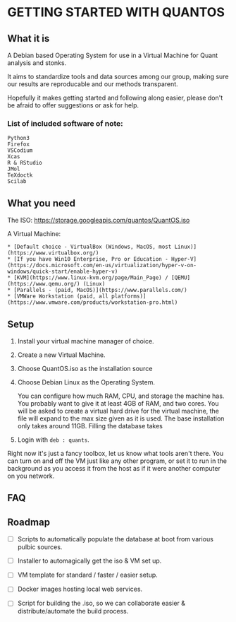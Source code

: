 # GETTING STARTED WITH QUANTOS

## What it is

A Debian based Operating System for use in a Virtual Machine for Quant analysis and stonks.

It aims to standardize tools and data sources among our group, making sure our results are reproducable and our methods transparent.

Hopefully it makes getting started and following along easier, please don't be afraid to offer suggestions or ask for help.

### List of included software of note:
	Python3
	Firefox
	VSCodium
	Xcas
	R & RStudio
	JMol
	TeXdoctk
	Scilab

## What you need

The ISO: https://storage.googleapis.com/quantos/QuantOS.iso

A Virtual Machine:

	* [Default choice - VirtualBox (Windows, MacOS, most Linux)](https://www.virtualbox.org/)
	* [If you have Win10 Enterprise, Pro or Education - Hyper-V](https://docs.microsoft.com/en-us/virtualization/hyper-v-on-windows/quick-start/enable-hyper-v)
	* [KVM](https://www.linux-kvm.org/page/Main_Page) / [QEMU](https://www.qemu.org/) (Linux)
	* [Parallels - (paid, MacOS)](https://www.parallels.com/)
	* [VMWare Workstation (paid, all platforms)](https://www.vmware.com/products/workstation-pro.html)

## Setup

1. Install your virtual machine manager of choice.

2. Create a new Virtual Machine.

3. Choose QuantOS.iso as the installation source

4. Choose Debian Linux as the Operating System.

	You can configure how much RAM, CPU, and storage the machine has. 
	You probably want to give it at least 4GB of RAM, and two cores.
	You will be asked to create a virtual hard drive for the virtual machine, the file will expand to the max size given as it is used. 
		The base installation only takes around 11GB. 
		Filling the database takes <???>

6. Login with `deb : quants`.

Right now it's just a fancy toolbox, let us know what tools aren't there.
You can turn on and off the VM just like any other program, or set it to run in the background as you access it from the host as if it were another computer on you network.

## FAQ



## Roadmap

- [ ] Scripts to automatically populate the database at boot from various pulbic sources.

- [ ] Installer to automagically get the iso & VM set up.

- [ ] VM template for standard / faster / easier setup.

- [ ] Docker images hosting local web services.

- [ ] Script for building the .iso, so we can collaborate easier & distribute/automate the build process.
